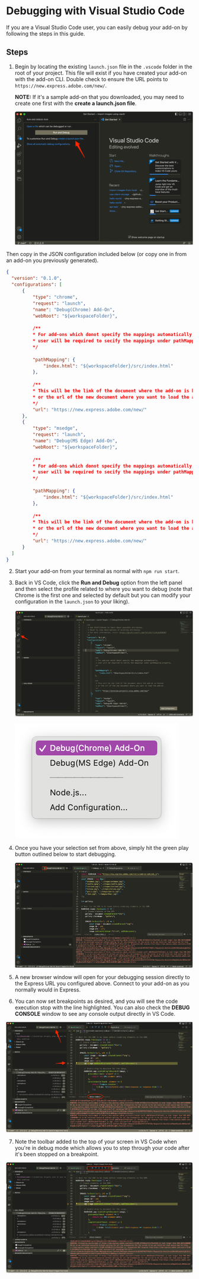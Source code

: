# Debugging with Visual Studio Code

If you are a Visual Studio Code user, you can easily debug your add-on by following the steps in this guide.

<!-- An example of this workflow is shown in the video below for reference:

<iframe aria-label="Debugging VS Code Demo" src="https://drive.google.com/file/d/1at1jXCTIi9TZWxwFn11su0PeEQZhUGFC/preview" width="640" height="480"></iframe> -->

## Steps

1. Begin by locating the existing `launch.json` file in the `.vscode` folder in the root of your project. This file will exist if you have created your add-on with the add-on CLI. Double check to ensure the URL points to `https://new.express.adobe.com/new/`.

   **NOTE:** If it's a sample add-on that you downloaded, you may need to create one first with the **create a launch.json file**.
    
   ![New launch.json file option](img/new-launch-json.png)

 Then copy in the JSON configuration included below (or copy one in from an add-on you previously generated). 

  ```json
  {        
    "version": "0.1.0",
    "configurations": [
        {
            "type": "chrome",
            "request": "launch",
            "name": "Debug(Chrome) Add-On",
            "webRoot": "${workspaceFolder}",

            /**
            * For add-ons which donot specify the mappings automatically,
            * user will be required to secify the mappings under pathMapping property.
            */

            "pathMapping": {
                "index.html": "${workspaceFolder}/src/index.html"
            },

            /**
            * This will be the link of the document where the add-on is hosted
            * or the url of the new document where you want to load the add-on
            */
            "url": "https://new.express.adobe.com/new/"
        },
        {
            "type": "msedge",
            "request": "launch",
            "name": "Debug(MS Edge) Add-On",
            "webRoot": "${workspaceFolder}",

            /**
            * For add-ons which donot specify the mappings automatically,
            * user will be required to secify the mappings under pathMapping property.
            */

            "pathMapping": {
                "index.html": "${workspaceFolder}/src/index.html"
            },

            /**
            * This will be the link of the document where the add-on is hosted
            * or the url of the new document where you want to load the add-on
            */
            "url": "https://new.express.adobe.com/new/"
        }
    ]
  }
  ```

2. Start your add-on from your terminal as normal with `npm run start`.

3. Back in VS Code, click the **Run and Debug** option from the left panel and then select the profile related to where you want to debug (note that Chrome is the first one and selected by default but you can modify your configuration in the `launch.json` to your liking).

    ![launch.json file](img/vscode-debug-option.png)

    ![launch profiles](img/launch-profiles.png)

4. Once you have your selection set from above, simply hit the green play button outlined below to start debugging.

    ![start debugging](img/start-debug.png)

5. A new browser window will open for your debugging session directly to the Express URL you configured above. Connect to your add-on as you normally would in Express.

6. You can now set breakpoints as desired, and you will see the code execution stop with the line highlighted. You can also check the **DEBUG CONSOLE** window to see any console output directly in VS Code.

  ![debugging screenshot](img/debugging.png)

7. Note the toolbar added to the top of your screen in VS Code when you're in debug mode which allows you to step through your code after it's been stopped on a breakpoint.

  ![debugging tools](img/debugger-tool.png)
